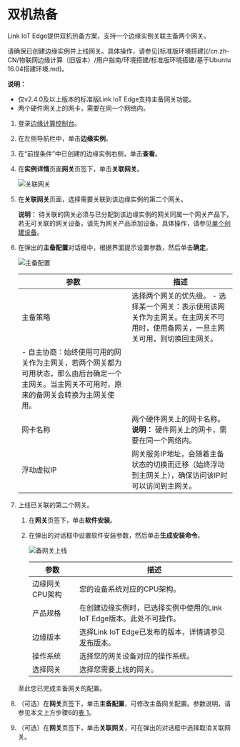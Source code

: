 # 双机热备

Link IoT Edge提供双机热备方案，支持一个边缘实例关联主备两个网关。

请确保已创建边缘实例并上线网关。具体操作，请参见[标准版环境搭建](/cn.zh-CN/物联网边缘计算（旧版本）/用户指南/环境搭建/标准版环境搭建/基于Ubuntu 16.04搭建环境.md)。

**说明：**

-   仅v2.4.0及以上版本的标准版Link IoT Edge支持主备网关功能。
-   两个硬件网关上的网卡，需要在同一个网络内。

1.  登录[边缘计算控制台](https://iot.console.aliyun.com/le/instance/list)。

2.  在左侧导航栏中，单击**边缘实例**。

3.  在“前提条件”中已创建的边缘实例右侧，单击**查看**。

4.  在**实例详情**页面**网关**页签下，单击**关联网关**。

    ![关联网关](https://static-aliyun-doc.oss-accelerate.aliyuncs.com/assets/img/zh-CN/6679420061/p72298.png)

5.  在**关联网关**页面，选择需要关联到该边缘实例的第二个网关。

    **说明：** 待关联的网关必须与已分配到该边缘实例的网关同属一个网关产品下，若无可关联的网关设备，请先为网关产品添加设备。具体操作，请参见[单个创建设备](/cn.zh-CN/设备接入/创建设备/单个创建设备.md)。

6.  在弹出的**主备配置**对话框中，根据界面提示设置参数，然后单击**确定**。

    ![主备配置](https://static-aliyun-doc.oss-accelerate.aliyuncs.com/assets/img/zh-CN/7358879951/p72311.png)

    |参数|描述|
    |--|--|
    |主备策略|选择两个网关的优先级。     -   选择某一个网关：表示使用该网关作为主网关。在主网关不可用时，使用备网关，一旦主网关可用，则切换回主网关。
    -   自主协商：始终使用可用的网关作为主网关，若两个网关都为可用状态，那么由后台确定一个主网关。当主网关不可用时，原来的备网关会转换为主网关使用。 |
    |网卡名称|两个硬件网关上的网卡名称。 **说明：** 硬件网关上的网卡，需要在同一个网络内。 |
    |浮动虚拟IP|网关服务IP地址，会随着主备状态的切换而迁移（始终浮动到主网关上），确保访问该IP时可以访问到主网关。|

7.  上线已关联的第二个网关。

    1.  在**网关**页签下，单击**软件安装**。

    2.  在弹出的对话框中设置软件安装参数，然后单击**生成安装命令**。

        ![备网关上线](https://static-aliyun-doc.oss-accelerate.aliyuncs.com/assets/img/zh-CN/6679420061/p72314.png)

        |参数|描述|
        |--|--|
        |边缘网关CPU架构|您的设备系统对应的CPU架构。|
        |产品规格|在创建边缘实例时，已选择实例中使用的Link IoT Edge版本。此处不可操作。|
        |边缘版本|选择Link IoT Edge已发布的版本，详情请参见[发布版本](/cn.zh-CN/物联网边缘计算（旧版本）/产品简介/发布历史/标准版.md)。|
        |操作系统|选择您的网关设备对应的操作系统。|
        |选择网关|选择您需要上线的网关。|

    至此您已完成主备网关的配置。

8.  （可选）在**网关**页签下，单击**主备配置**，可修改主备网关配置。参数说明，请参见本文上方步骤6的[表 1](#table_mvo_g7m_ayq)。

9.  （可选）在**网关**页签下，单击**关联网关**，可在弹出的对话框中选择取消关联网关。


